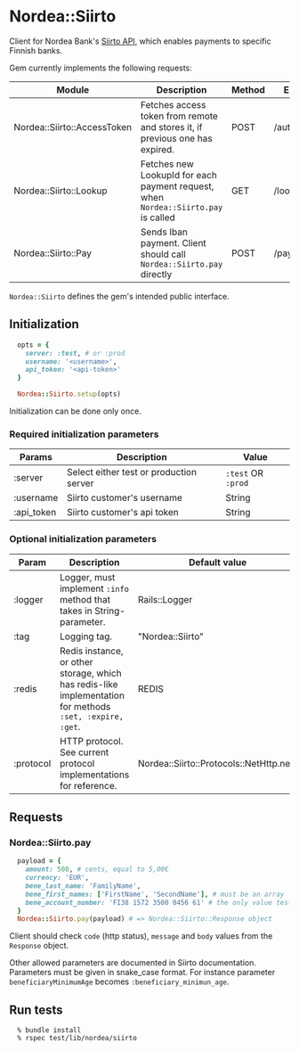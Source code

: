 # Nordea::Siirto

Client for Nordea Bank's [Siirto API](https://www.nordea.fi/yritysasiakkaat/palvelumme/tilit-maksut/siirto-yritysasiakkaille.html#tab=Palvelukuvaukset), which enables payments to specific Finnish banks.

Gem currently implements the following requests:

Module | Description | Method | Endpoint
---|---|---|---
Nordea::Siirto::AccessToken | Fetches access token from remote and stores it, if previous one has expired. | POST | /auth
Nordea::Siirto::Lookup | Fetches new LookupId for each payment request, when `Nordea::Siirto.pay` is called | GET  | /lookup/uuid
Nordea::Siirto::Pay | Sends Iban payment. Client should call `Nordea::Siirto.pay` directly | POST | /payment/pay

`Nordea::Siirto` defines the gem's intended public interface. 

## Initialization

```ruby
  opts = {
    server: :test, # or :prod
    username: '<username>',
    api_token: '<api-token>'
  }

  Nordea::Siirto.setup(opts)
```

Initialization can be done only once.

### Required initialization parameters

Params | Description | Value
---|---|---
:server | Select either test or production server | `:test` OR `:prod`
:username | Siirto customer's username | String
:api_token | Siirto customer's api token | String

### Optional initialization parameters

Param | Description | Default value
---|---|---
:logger | Logger, must implement `:info` method that takes in String-parameter. | Rails::Logger
:tag | Logging tag. | "Nordea::Siirto"
:redis | Redis instance, or other storage, which has redis-like implementation for methods `:set, :expire, :get`. | REDIS
:protocol | HTTP protocol. See current protocol implementations for reference. | Nordea::Siirto::Protocols::NetHttp.new

## Requests

### Nordea::Siirto.pay

```ruby
  payload = {
    amount: 500, # cents, equal to 5,00€
    currency: 'EUR',
    bene_last_name: 'FamilyName',
    bene_first_names: ['FirstName', 'SecondName'], # must be an array
    bene_account_number: 'FI38 1572 3500 0456 61' # the only value test server will accept
  }
  Nordea::Siirto.pay(payload) # => Nordea::Siirto::Response object
```

Client should check `code` (http status), `message` and `body` values from the `Response` object.

Other allowed parameters are documented in Siirto documentation.
Parameters must be given in snake_case format. For instance parameter `beneficiaryMinimumAge` becomes `:beneficiary_minimun_age`.

## Run tests
```
  % bundle install
  % rspec test/lib/nordea/siirto
```
